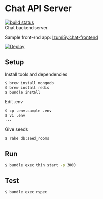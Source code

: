 # Chat API Server
[![build status](https://circleci.com/gh/IzumiSy/chat-api-server.svg?style=shield&circle-token=a8ab869724415d9d09f918fa716bf41a8ea45188)](https://circleci.com/gh/IzumiSy/chat-api-server)  
Chat backend server.

Sample front-end app: [IzumiSy/chat-frontend](https://github.com/IzumiSy/chat-frontend)

[![Deploy](https://www.herokucdn.com/deploy/button.svg)](https://heroku.com/deploy)

## Setup
Install tools and dependencies
```bash
$ brew install mongodb
$ brew install redis
$ bundle install
```

Edit .env
```bash
$ cp .env.sample .env
$ vi .env
...
```

Give seeds
```bash
$ rake db:seed_rooms
```

## Run
```bash
$ bundle exec thin start -p 3000
```

## Test
```bash
$ bundle exec rspec
```
